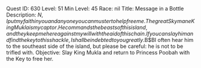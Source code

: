Quest ID: 630
Level: 51
Min Level: 45
Race: nil
Title: Message in a Bottle
Description: $N, I put my faith in you and anyone you can muster to help free me. The great Skymane King Mukla is my captor. He commands the beasts of this island, and they keep me here against my will with the aid of this chain. If you can slay him and find the key to this shackle, I shall be indebted to you greatly.$B$BI often hear him to the southeast side of the island, but please be careful: he is not to be trifled with.
Objective: Slay King Mukla and return to Princess Poobah with the Key to free her.
